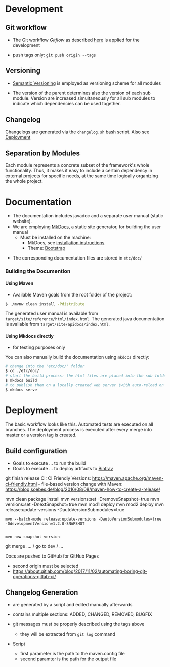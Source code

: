 # Development

## Git workflow
- The Git workflow *Gitflow* as described [here](https://www.atlassian.com/git/tutorials/comparing-workflows/gitflow-workflow) 
is applied for the development 

- push tags only: `git push origin --tags`

## Versioning

- [Semantic Versioning](https://semver.org/) is employed as versioning scheme for all modules 

- The version of the parent determines also the version of each sub module.
Version are increased simultaneously for all sub modules to indicate which dependencies
can be used together.

## Changelog

Changelogs are generated via the `changelog.sh` bash script. Also see [Deployment](#Deployment)

## Separation by Modules

Each module represents a concrete subset of the framework's whole functionality.
Thus, it makes it easy to include a certain dependency in external projects for
specific needs, at the same time logically organizing the whole project.

<!--_v3: current-->
<!--_v5: cdo migrated model-->
<!--_v6: with extra BBigraph container object-->

# Documentation

- The documentation includes javadoc and a separate user manual (static website).
- We are employing [MkDocs](https://www.mkdocs.org), a static site generator, for building the user manual
    - Must be installed on the machine:
        - MkDocs, see [installation instructions](https://www.mkdocs.org/#installation)
        - Theme: [Bootstrap](https://mkdocs.readthedocs.io/en/0.15.3/user-guide/styling-your-docs/#bootstrap-and-bootswatch-themes)
<!--        - the theme is provided with the project and resides within `etc/doc/theme/mkdocs_windmill`-->
    
- The corresponding documentation files are stored in `etc/doc/`

### Building the Documention

#### Using Maven

- Available Maven goals from the root folder of the project:
```bash
$ ./mvnw clean install -Pdistribute
```
The generated user manual is available from `target/site/reference/html/index.html`.
The generated java documentation is available from `target/site/apidocs/index.html`.

#### Using Mkdocs directly

- for testing purposes only

You can also manually build the documentation using `mkdocs` directly:

```bash
# change into the 'etc/doc/' folder
$ cd ./etc/doc/
# start the build process: the html files are placed into the sub folder 'sites'
$ mkdocs build
# to publish them on a locally created web server (with auto-reload on changes)
$ mkdocs serve
```

# Deployment

The basic workflow looks like this.
Automated tests are executed on all branches.
The deployment process is executed after every merge into master or a 
version tag is created.

## Build configuration

- Goals to execute ... to run the build
- Goals to execute ... to deploy artifacts to [Bintray](https://bintray.com/)

git finish release
CI:
CI Friendly Versions: https://maven.apache.org/maven-ci-friendly.html
    - file-based version change with Maven: https://blog.soebes.de/blog/2016/08/08/maven-how-to-create-a-release/ 

mvn clean package install
mvn versions:set -DremoveSnapshot=true
mvn versions:set -DnextSnapshot=true
    mvn mod1 deploy
    mvn mod2 deploy
    mvn release:update-versions -DautoVersionSubmodules=true
    
    mvn --batch-mode release:update-versions -DautoVersionSubmodules=true -DdevelopmentVersion=1.2.0-SNAPSHOT


    mvn new snapshot version

git merge .... / go to dev / ...


Docs are pushed to GitHub for GitHub Pages
- second origin must be selected
- https://about.gitlab.com/blog/2017/11/02/automating-boring-git-operations-gitlab-ci/


## Changelog Generation

- are generated by a script and edited manually afterwards
- contains multiple sections: ADDED, CHANGED, REMOVED, BUGFIX
- git messages must be properly described using the tags above
    - they will be extracted from `git log` command
    
- Script
    - first parameter is the path to the maven.config file
    - second paramter is the path for the output file